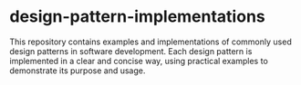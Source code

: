 # design-pattern-implementations
This repository contains examples and implementations of commonly used design patterns in software development. Each design pattern is implemented in a clear and concise way, using practical examples to demonstrate its purpose and usage.
